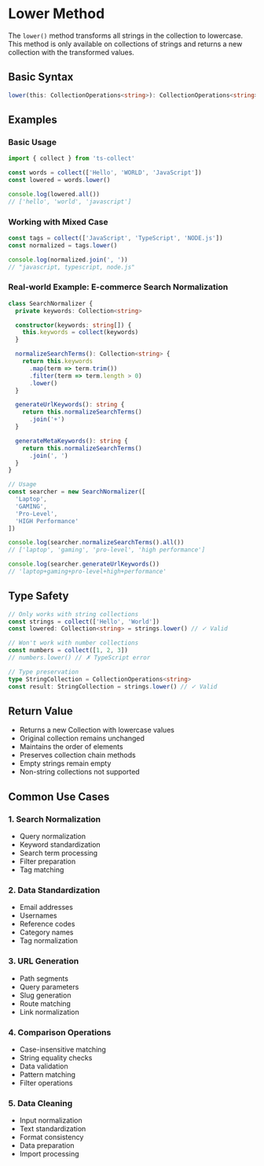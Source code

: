 # Lower Method

The `lower()` method transforms all strings in the collection to lowercase. This method is only available on collections of strings and returns a new collection with the transformed values.

## Basic Syntax

```typescript
lower(this: CollectionOperations<string>): CollectionOperations<string>
```

## Examples

### Basic Usage

```typescript
import { collect } from 'ts-collect'

const words = collect(['Hello', 'WORLD', 'JavaScript'])
const lowered = words.lower()

console.log(lowered.all())
// ['hello', 'world', 'javascript']
```

### Working with Mixed Case

```typescript
const tags = collect(['JavaScript', 'TypeScript', 'NODE.js'])
const normalized = tags.lower()

console.log(normalized.join(', '))
// "javascript, typescript, node.js"
```

### Real-world Example: E-commerce Search Normalization

```typescript
class SearchNormalizer {
  private keywords: Collection<string>

  constructor(keywords: string[]) {
    this.keywords = collect(keywords)
  }

  normalizeSearchTerms(): Collection<string> {
    return this.keywords
      .map(term => term.trim())
      .filter(term => term.length > 0)
      .lower()
  }

  generateUrlKeywords(): string {
    return this.normalizeSearchTerms()
      .join('+')
  }

  generateMetaKeywords(): string {
    return this.normalizeSearchTerms()
      .join(', ')
  }
}

// Usage
const searcher = new SearchNormalizer([
  'Laptop',
  'GAMING',
  'Pro-Level',
  'HIGH Performance'
])

console.log(searcher.normalizeSearchTerms().all())
// ['laptop', 'gaming', 'pro-level', 'high performance']

console.log(searcher.generateUrlKeywords())
// 'laptop+gaming+pro-level+high+performance'
```

## Type Safety

```typescript
// Only works with string collections
const strings = collect(['Hello', 'World'])
const lowered: Collection<string> = strings.lower() // ✓ Valid

// Won't work with number collections
const numbers = collect([1, 2, 3])
// numbers.lower() // ✗ TypeScript error

// Type preservation
type StringCollection = CollectionOperations<string>
const result: StringCollection = strings.lower() // ✓ Valid
```

## Return Value

- Returns a new Collection<string> with lowercase values
- Original collection remains unchanged
- Maintains the order of elements
- Preserves collection chain methods
- Empty strings remain empty
- Non-string collections not supported

## Common Use Cases

### 1. Search Normalization

- Query normalization
- Keyword standardization
- Search term processing
- Filter preparation
- Tag matching

### 2. Data Standardization

- Email addresses
- Usernames
- Reference codes
- Category names
- Tag normalization

### 3. URL Generation

- Path segments
- Query parameters
- Slug generation
- Route matching
- Link normalization

### 4. Comparison Operations

- Case-insensitive matching
- String equality checks
- Data validation
- Pattern matching
- Filter operations

### 5. Data Cleaning

- Input normalization
- Text standardization
- Format consistency
- Data preparation
- Import processing
